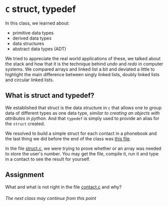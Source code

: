 # `C` struct, typedef
In this class, we learned about:
- primitive data types
- derived data types
- data structures
- abstract data types (ADT)

We tried to appreciate the real world applications of these, we talked about the stack and how that it is the technique behind *undo* and *redo* in computer systems.
We compared arrays and linked list a bit and deviated a little to highlight the main difference between singly linked lists, doubly linked lists and circular linked lists.

## What is struct and typedef?
We established that struct is the data structure in `c` that allows one to group data of different types as one data type, *similar to creating an objects with attributes in python*.
And that `typedef` is simply used to provide an alias for the `struct` created.

We resolved to build a simple struct for each contact in a phonebook and the last thing we did before the end of the class was [this file](./contact.c).

In the file [struct.c](./struct.c), we were trying to prove whether or an array was needed to store the user's number.
You may get the file, compile it, run it and type in a contact to see the result for yourself.
## Assignment
What and what is not right in the file [contact.c](./contact.c) and why?

###### The next class may continue from this point
